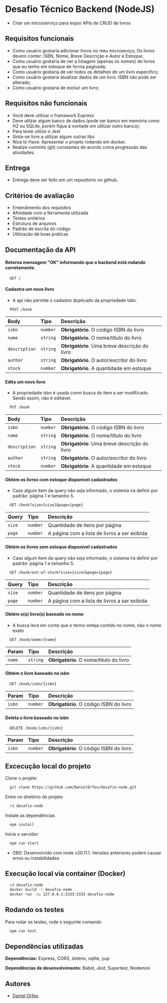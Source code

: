 # Desafio Técnico Backend (NodeJS)

- Criar um microserviço para expor APIs de CRUD de livros

## Requisitos funcionais

- Como usuário gostaria adicionar livros no meu microseviço; Os livros devem conter: ISBN, Nome, Breve Descrição e Autor e Estoque;
- Como usuário gostaria de ver a listagem (apenas os nomes) de livros que eu tenho em estoque de forma paginada;
- Como usuário gostaria de ver todos os detalhes de um livro específico;
- Como usuário gostaria atualizar dados de um livro. ISBN não pode ser alterado;
- Como usuário gostaria de excluir um livro;

## Requisitos não funcionais

- Você deve utilizar o framework Express
- Deve utilzar algum banco de dados (pode ser banco em memória como H2 ou SQLite, porém fique à vontade em utilizar outro banco);
- Para teste utilize o Jest
- Sinta-se livre a utilizar algum outras libs
- Nice to Have: Apresentar o projeto rodando em docker.
- Realize commits (git) constantes de acordo coma progressão das atividades.


## Entrega

- Entrega deve ser feito em um repositório no github.

## Critérios de avaliação

- Entendimento dos requisitos
- Afinidade com a ferramenta utilizada
- Testes unitários
- Estrutura de arquivos
- Padrão de escrita do código
- Utilização de boas práticas
## Documentação da API

#### Retorna mensagem "OK" informando que o backend está  rodando corretamente.

```http
  GET /
```

#### Cadastra um novo livro
- A api não permite o cadastro duplicado da propriedade isbn.
```http
  POST /book
```
| Body   | Tipo       | Descrição                                   |
| :---------- | :--------- | :------------------------------------------ |
| `isbn`      | `number` | **Obrigatório**. O código ISBN do livro|
| `name`      | `string` | **Obrigatório**. O nome/título do livro|
| `description`      | `string` | **Obrigatório**. Uma breve descrição do livro|
| `author`      | `string` | **Obrigatório**. O autor/escritor do livro |
| `stock`      | `number` | **Obrigatório**. A quantidade em estoque |

#### Edita um novo livro

- A propriedade isbn é usada como busca do item a ser modificado. Sendo assim, não é editável.

```http
  PUT /book
```
| Body   | Tipo       | Descrição                                   |
| :---------- | :--------- | :------------------------------------------ |
| `isbn`      | `number` | **Obrigatório**. O código ISBN do livro|
| `name`      | `string` | **Obrigatório**. O nome/título do livro|
| `description`      | `string` | **Obrigatório**. Uma breve descrição do livro|
| `author`      | `string` | **Obrigatório**. O autor/escritor do livro |
| `stock`      | `number` | **Obrigatório**. A quantidade em estoque |

#### Obtém os livros com estoque disponível cadastrados

- Caso algum item da query não seja informado, o sistema irá definir por padrão: página 1 e tamanho 5.
```http
  GET /book?size={size}&page={page}
```
| Query   | Tipo       | Descrição                                   |
| :---------- | :--------- | :------------------------------------------ |
| `size`      | `number` | Quantidade de itens por página|
| `page`      | `number` | A página com a lista de livros a ser exibida|

#### Obtém os livros sem estoque disponível cadastrados

- Caso algum item da query não seja informado, o sistema irá definir por padrão: página 1 e tamanho 5.
```http
  GET /book/out-of-stock?size={size}&page={page}
```
| Query   | Tipo       | Descrição                                   |
| :---------- | :--------- | :------------------------------------------ |
| `size`      | `number` | Quantidade de itens por página|
| `page`      | `number` | A página com a lista de livros a ser exibida|

#### Obtém o(s) livro(s) baseado no nome

- A busca leva em conta que o termo esteja contido no nome, não o nome exato
```http
  GET /book/name/{name}
```
| Param   | Tipo       | Descrição                                   |
| :---------- | :--------- | :------------------------------------------ |
| `name`      | `string` | **Obrigatório**. O nome/título do livro|

#### Obtém o livro baseado no isbn

```http
  GET /book/isbn/{isbn}
```
| Param   | Tipo       | Descrição                                   |
| :---------- | :--------- | :------------------------------------------ |
| `isbn`      | `number` | **Obrigatório**. O código ISBN do livro|


#### Deleta o livro baseado no isbn

```http
  DELETE /book/isbn/{isbn}
```
| Param   | Tipo       | Descrição                                   |
| :---------- | :--------- | :------------------------------------------ |
| `isbn`      | `number` | **Obrigatório**. O código ISBN do livro|


## Excecução  local do projeto

Clone o projeto

```bash
  git clone https://github.com/DanielOrfeu/desafio-node.git
```

Entre no diretório do projeto

```bash
  cd desafio-node
```

Instale as dependências

```bash
  npm install
```

Inicie o servidor

```bash
  npm run start
```

- OBS: Desenvolvido com node v20.11.1. Versões anteriores podem causar erros ou instabilidades
## Execução local via container (Docker)

```bash
  cd desafio-node
  docker build -t desafio-node .
  docker run -dp 127.0.0.1:3333:3333 desafio-node
```
    
## Rodando os testes

Para rodar os testes, rode o seguinte comando

```bash
  npm run test
```


## Dependências utilizadas

**Dependências:** Express, CORS, dotenv, sqlite, yup

**Dependências de desenvolvimento:**  Babel, Jest, Supertest, Nodemon


## Autores

- [Daniel Orfeu](https://github.com/DanielOrfeu/)

